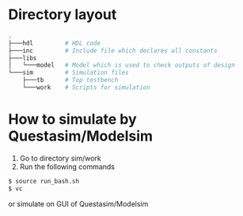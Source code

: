 # Directory layout
```bash
.
├───hdl         # HDL code
├───inc         # Include file which declares all constants
├───libs
│   └───model   # Model which is used to check outputs of design
└───sim         # Simulation files
    ├───tb      # Top testbench
    └───work    # Scripts for simulation
```

# How to simulate by Questasim/Modelsim
1. Go to directory sim/work
2. Run the following commands
```sh
$ source run_bash.sh
$ vc
```
or simulate on GUI of Questasim/Modelsim
